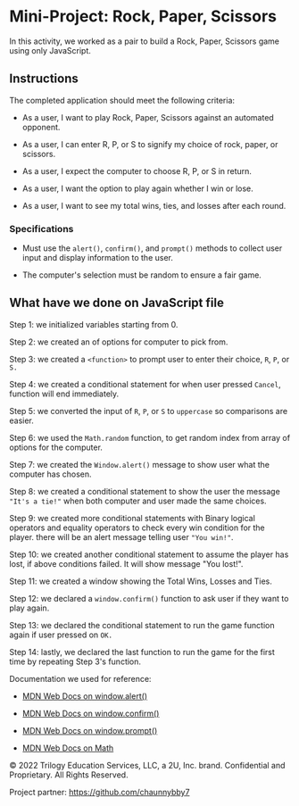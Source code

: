 #  Mini-Project: Rock, Paper, Scissors

In this activity, we worked as a pair to build a Rock, Paper, Scissors game using only JavaScript.

## Instructions

The completed application should meet the following criteria:

* As a user, I want to play Rock, Paper, Scissors against an automated opponent.

* As a user, I can enter R, P, or S to signify my choice of rock, paper, or scissors.

* As a user, I expect the computer to choose R, P, or S in return.

* As a user, I want the option to play again whether I win or lose.

* As a user, I want to see my total wins, ties, and losses after each round.

### Specifications

* Must use the `alert()`, `confirm()`, and `prompt()` methods to collect user input and display information to the user.

* The computer's selection must be random to ensure a fair game.



## What have we done on JavaScript file
 
 Step 1: we initialized variables starting from 0.

 Step 2: we created an <array> of options for computer to pick from.

 Step 3: we created a `<function>` to prompt user to enter their choice, `R`, `P`, or `S.`

 Step 4: we created a conditional statement for when user pressed `Cancel`, function will end immediately.

 Step 5: we converted the input of `R`, `P`, or `S` to `uppercase` so comparisons are easier. 

 Step 6: we used the `Math.random` function, to get random index from array of options for the computer.

 Step 7: we created the `Window.alert()` message to show user what the computer has chosen.

 Step 8: we created a conditional statement to show the user the <alert> message `"It's a tie!"` when both computer and user made the same choices.

 Step 9: we created more conditional statements with Binary logical operators and equality operators to check every win condition for the player. there will be an alert message telling user `"You win!"`.

 Step 10: we created another conditional statement to assume the player has lost, if above conditions failed. It will show <alert> message "You lost!".

 Step 11: we created a window <alert> showing the Total Wins, Losses and Ties.

 Step 12: we declared a `window.confirm()` function to ask user if they want to play again. 

 Step 13: we declared the conditional statement to run the game function again if user pressed on `OK.`

 Step 14: lastly, we declared the last function to run the game for the first time by repeating Step 3's function. 


Documentation we used for reference: 

* [MDN Web Docs on window.alert()](https://developer.mozilla.org/en-US/docs/Web/API/Window/alert)

* [MDN Web Docs on window.confirm()](https://developer.mozilla.org/en-US/docs/Web/API/Window/confirm)

* [MDN Web Docs on window.prompt()](https://developer.mozilla.org/en-US/docs/Web/API/Window/prompt)

* [MDN Web Docs on Math](https://developer.mozilla.org/en-US/docs/Web/JavaScript/Reference/Global_Objects/Math)


© 2022 Trilogy Education Services, LLC, a 2U, Inc. brand. Confidential and Proprietary. All Rights Reserved.


Project partner: https://github.com/chaunnybby7